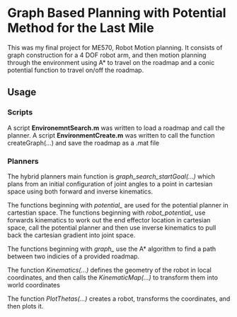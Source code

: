 # Graph Based Planning with Potential Method for the Last Mile
This was my final project for ME570, Robot Motion planning. It consists of graph construction for a 4 DOF robot arm, and then motion planning through the environment using A* to travel on the roadmap and a conic potential function to travel on/off the roadmap.

## Usage
### Scripts
A script **EnvironemntSearch.m** was written to load a roadmap and call the planner.
A script **EnvironmentCreate.m** was written to call the function createGraph(...) and save the roadmap as a .mat file

### Planners
The hybrid planners main function is *graph_search_startGoal(...)* which plans from an initial configuration of joint angles to a point in cartesian space using both forward and inverse kinematics.

The functions beginning with *potential_* are used for the potential planner in cartestian space. The functions beginning with *robot_potential_* use forwards kinematics to work out the end effector location in cartesian space, call the potential planner and then use inverse kinematics to pull back the cartesian gradient into joint space.

The functions beginning with *graph_* use the A* algorithm to find a path between two indicies of a provided roadmap.

The function *Kinematics(...)* defines the geometry of the robot in local coordinates, and then calls the *KinematicMap(...)* to transform them into world coordinates

The function *PlotThetas(...)* creates a robot, transforms the coordinates, and then plots it.
